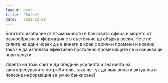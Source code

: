 ```yaml
---
layout: post
title:  "Intro"
date:   2022-12-28
---
```

Богатото изобилие от възможности в банковата сфера и морето от разнообразна информация е в състояние да обърка всеки. Не е по силите на един човек да е винаги в крак с всички промени и новини, така че да използва ефективно постоянно променящите се и изникващи нови услуги.

Идеята на този сайт е да обедини усилията и знанията на заинтересуваните потребители, така че тук да има винаги актуална и полезна информация за умно банкиране!